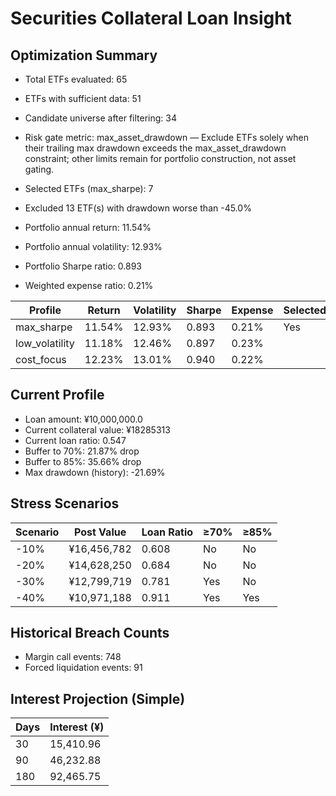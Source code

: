 # Securities Collateral Loan Insight

## Optimization Summary
- Total ETFs evaluated: 65
- ETFs with sufficient data: 51
- Candidate universe after filtering: 34
- Risk gate metric: max_asset_drawdown — Exclude ETFs solely when their trailing max drawdown exceeds the max_asset_drawdown constraint; other limits remain for portfolio construction, not asset gating.

- Selected ETFs (max_sharpe): 7
- Excluded 13 ETF(s) with drawdown worse than -45.0%
- Portfolio annual return: 11.54%
- Portfolio annual volatility: 12.93%
- Portfolio Sharpe ratio: 0.893
- Weighted expense ratio: 0.21%

| Profile | Return | Volatility | Sharpe | Expense | Selected |
| --- | --- | --- | --- | --- | --- |
| max_sharpe | 11.54% | 12.93% | 0.893 | 0.21% | Yes |
| low_volatility | 11.18% | 12.46% | 0.897 | 0.23% |  |
| cost_focus | 12.23% | 13.01% | 0.940 | 0.22% |  |

## Current Profile
- Loan amount: ¥10,000,000.0
- Current collateral value: ¥18285313
- Current loan ratio: 0.547
- Buffer to 70%: 21.87% drop
- Buffer to 85%: 35.66% drop
- Max drawdown (history): -21.69%

## Stress Scenarios
| Scenario | Post Value | Loan Ratio | ≥70% | ≥85% |
| --- | --- | --- | --- | --- |
| -10% | ¥16,456,782 | 0.608 | No | No |
| -20% | ¥14,628,250 | 0.684 | No | No |
| -30% | ¥12,799,719 | 0.781 | Yes | No |
| -40% | ¥10,971,188 | 0.911 | Yes | Yes |

## Historical Breach Counts
- Margin call events: 748
- Forced liquidation events: 91

## Interest Projection (Simple)
| Days | Interest (¥) |
| --- | --- |
| 30 | 15,410.96 |
| 90 | 46,232.88 |
| 180 | 92,465.75 |
